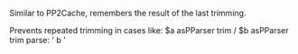 Similar to PP2Cache, remembers the result of the last trimming. 

Prevents repeated trimming in cases like:
$a asPParser trim / $b asPParser trim parse: '    b   '